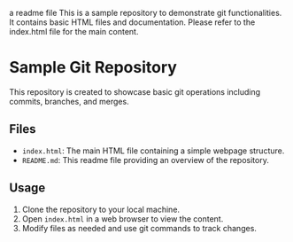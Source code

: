 a readme file
This is a sample repository to demonstrate git functionalities.
It contains basic HTML files and documentation.
Please refer to the index.html file for the main content.
# Sample Git Repository
This repository is created to showcase basic git operations including commits, branches, and merges.



## Files
- `index.html`: The main HTML file containing a simple webpage structure.
- `README.md`: This readme file providing an overview of the repository.
## Usage
1. Clone the repository to your local machine.
2. Open `index.html` in a web browser to view the content.
3. Modify files as needed and use git commands to track changes.